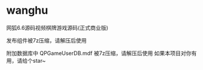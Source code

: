 # wanghu
网狐6.6源码视频棋牌游戏源码(正式商业版)

发布组件被7z压缩，请解压后使用

附加数据库中 
QPGameUserDB.mdf 被7z压缩，请解压后使用
如果本项目对你有用，请给个star~